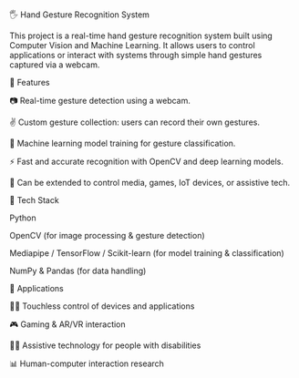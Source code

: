 🖐️ Hand Gesture Recognition System

This project is a real-time hand gesture recognition system built using Computer Vision and Machine Learning. It allows users to control applications or interact with systems through simple hand gestures captured via a webcam.

🔹 Features

📷 Real-time gesture detection using a webcam.

✌️ Custom gesture collection: users can record their own gestures.

🤖 Machine learning model training for gesture classification.

⚡ Fast and accurate recognition with OpenCV and deep learning models.

🔔 Can be extended to control media, games, IoT devices, or assistive tech.

🔹 Tech Stack

Python

OpenCV (for image processing & gesture detection)

Mediapipe / TensorFlow / Scikit-learn (for model training & classification)

NumPy & Pandas (for data handling)

🔹 Applications

👨‍💻 Touchless control of devices and applications

🎮 Gaming & AR/VR interaction

🧑‍🦽 Assistive technology for people with disabilities

📊 Human-computer interaction research
